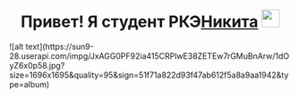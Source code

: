 <h1 align="center">Привет! Я студент РКЭ<a href="https://daniilshat.ru/" target="_blank">Никита</a> 
<img src="https://github.com/blackcater/blackcater/raw/main/images/Hi.gif" height="32"/></h1>
![alt text](https://sun9-28.userapi.com/impg/JxAGG0PF92ia415CRPlwE38ZETEw7rGMuBnArw/1dOyZ6x0p58.jpg?size=1696x1695&quality=95&sign=51f71a822d93f47ab612f5a8a9aa1942&type=album)
